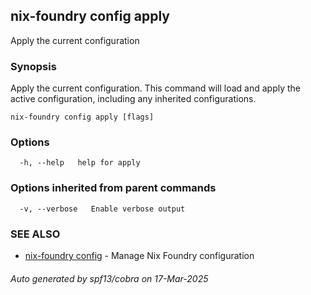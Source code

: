 ## nix-foundry config apply

Apply the current configuration

### Synopsis

Apply the current configuration.
This command will load and apply the active configuration, including any inherited configurations.

```
nix-foundry config apply [flags]
```

### Options

```
  -h, --help   help for apply
```

### Options inherited from parent commands

```
  -v, --verbose   Enable verbose output
```

### SEE ALSO

* [nix-foundry config](nix-foundry_config.md)	 - Manage Nix Foundry configuration

###### Auto generated by spf13/cobra on 17-Mar-2025
